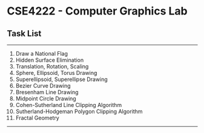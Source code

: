 # CSE4222 - Computer Graphics Lab

## Task List

---

1. Draw a National Flag  
2. Hidden Surface Elimination  
3. Translation, Rotation, Scaling  
4. Sphere, Ellipsoid, Torus Drawing  
5. Superellipsoid, Superellipse Drawing  
6. Bezier Curve Drawing  
7. Bresenham Line Drawing  
8. Midpoint Circle Drawing  
9. Cohen-Sutherland Line Clipping Algorithm  
10. Sutherland-Hodgeman Polygon Clipping Algorithm  
11. Fractal Geometry  

---

